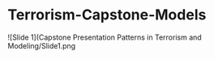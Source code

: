 # Terrorism-Capstone-Models

![Slide 1](Capstone Presentation Patterns in Terrorism and Modeling/Slide1.png
